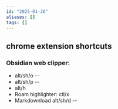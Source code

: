 ```yaml
---
id: "2025-01-26"
aliases: []
tags: []
---
```


## chrome extension shortcuts 
### Obsidian web clipper: 
- alt/sh/o -- 
- alt/sh/p -- 
- alt/h
- Roam highlighter:
ctl/x
- Markdownload
alt/sh/d -- 

